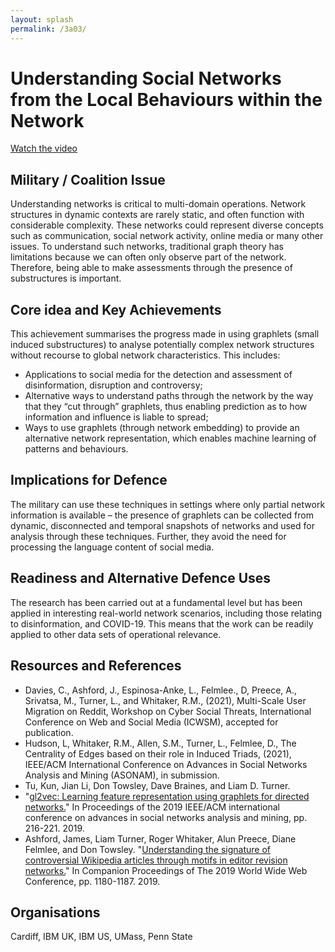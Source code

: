 ```yaml
---
layout: splash
permalink: /3a03/
---
```


# Understanding Social Networks from the Local Behaviours within the Network
[Watch the video](https://ibm.box.com/v/Showcase-3a03-video)

## Military / Coalition Issue
Understanding networks is critical to multi-domain operations. Network structures in dynamic contexts are rarely
static, and often function with considerable complexity. These networks could represent diverse concepts such as
communication, social network activity, online media or many other issues. To understand such networks, traditional
graph theory has limitations because we can often only observe part of the network. Therefore, being able to make
assessments through the presence of substructures is important. 

## Core idea and Key Achievements
This achievement summarises the progress made in using graphlets (small induced substructures) to analyse potentially
complex network structures without recourse to global network characteristics. This includes:
* Applications to social media for the detection and assessment of disinformation, disruption and controversy;
* Alternative ways to understand paths through the network by the way that they “cut through” graphlets, thus
  enabling prediction as to how information and influence is liable to spread;
* Ways to use graphlets (through network embedding) to provide an alternative network representation, which enables
  machine learning of patterns and behaviours.

## Implications for Defence
The military can use these techniques in settings where only partial network information is available – the presence
of graphlets can be collected from dynamic, disconnected and temporal snapshots of networks and used for analysis
through these techniques. Further, they avoid the need for processing the language content of social media.

## Readiness and Alternative Defence Uses
The research has been carried out at a fundamental level but has been applied in interesting real-world network
scenarios, including those relating to disinformation, and COVID-19. This means that the work can be readily applied
to other data sets of operational relevance.

## Resources and References
* Davies, C., Ashford, J., Espinosa-Anke, L., Felmlee., D, Preece, A., Srivatsa, M., Turner, L., and Whitaker, R.M., (2021),
  Multi-Scale User Migration on Reddit, Workshop on Cyber Social Threats,
  International Conference on Web and Social Media (ICWSM), accepted for publication.
* Hudson, L, Whitaker, R.M., Allen, S.M., Turner, L., Felmlee, D.,
  The Centrality of Edges based on their role in Induced Triads, (2021),
  IEEE/ACM International Conference on Advances in Social Networks Analysis and Mining (ASONAM), in submission. 
* Tu, Kun, Jian Li, Don Towsley, Dave Braines, and Liam D. Turner.
* "[gl2vec: Learning feature representation using graphlets for directed networks.](/doc-4826/)"
  In Proceedings of the 2019 IEEE/ACM international conference on advances in social networks analysis and mining,
  pp. 216-221. 2019.
* Ashford, James, Liam Turner, Roger Whitaker, Alun Preece, Diane Felmlee, and Don Towsley.
  "[Understanding the signature of controversial Wikipedia articles through motifs in editor revision networks.](/doc-3601/)"
  In Companion Proceedings of The 2019 World Wide Web Conference, pp. 1180-1187. 2019.

## Organisations
Cardiff, IBM UK, IBM US, UMass, Penn State
